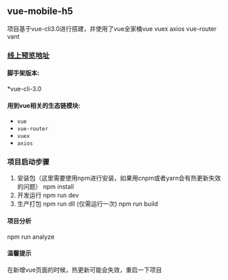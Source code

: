 ## vue-mobile-h5
项目基于vue-cli3.0进行搭建，并使用了vue全家桶vue vuex axios vue-router vant


 ### <a target="_blank" href="http://47.114.61.247:19019">线上预览地址</a>
  

#### 脚手架版本:
 *vue-cli-3.0
 
 #### 用到vue相关的生态链模块:
  * `vue`
  * `vue-router`
  * `vuex`
  * `axios`
  
  ### 项目启动步骤
1. 安装包（这里需要使用npm进行安装，如果用cnpm或者yarn会有热更新失效的问题）
   npm install 
2. 开发运行
  npm run dev
3. 生产打包
  npm run dll (仅需运行一次)
  npm run build

 #### 项目分析
  npm run analyze
  
   #### 温馨提示
   在新增vue页面的时候，热更新可能会失效，重启一下项目
